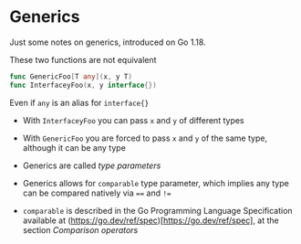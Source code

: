 # Generics

Just some notes on generics, introduced on Go 1.18.

These two functions are not equivalent

```go
func GenericFoo[T any](x, y T)
func InterfaceyFoo(x, y interface{})
```

Even if `any` is an alias for `interface{}`

- With `InterfaceyFoo` you can pass `x` and `y` of different types
- With `GenericFoo` you are forced to pass `x` and `y` of the same type, although it can be any type

- Generics are called *type parameters*
- Generics allows for `comparable` type parameter, which implies any type can be compared natively via `==` and `!=`
- `comparable` is described in the Go Programming Language Specification available at (https://go.dev/ref/spec)[https://go.dev/ref/spec], at the section *Comparison operators*
